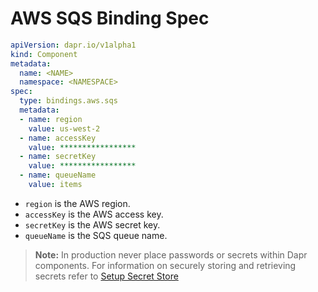 # AWS SQS Binding Spec

```yaml
apiVersion: dapr.io/v1alpha1
kind: Component
metadata:
  name: <NAME>
  namespace: <NAMESPACE>
spec:
  type: bindings.aws.sqs
  metadata:
  - name: region
    value: us-west-2
  - name: accessKey
    value: *****************
  - name: secretKey
    value: *****************
  - name: queueName
    value: items
```

- `region` is the AWS region.
- `accessKey` is the AWS access key.
- `secretKey` is the AWS secret key.
- `queueName` is the SQS queue name.

> **Note:** In production never place passwords or secrets within Dapr components. For information on securely storing and retrieving secrets refer to [Setup Secret Store](../../../howto/setup-secret-store)